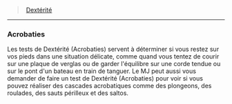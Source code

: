 ﻿---
!Generic
Id: abilities_dexterity_hd.md#acrobaties
ParentLink: abilities_dexterity_hd.md#dextérité
Name: Acrobaties
ParentName: Dextérité
NameLevel: 3
---
> [Dextérité](hd_abilities_dexterity.md)

---

### Acrobaties

Les tests de Dextérité (Acrobaties) servent à déterminer si vous restez sur vos pieds dans une situation délicate, comme quand vous tentez de courir sur une plaque de verglas ou de garder l'équilibre sur une corde tendue ou sur le pont d'un bateau en train de tanguer. Le MJ peut aussi vous demander de faire un test de Dextérité (Acrobaties) pour voir si vous pouvez réaliser des cascades acrobatiques comme des plongeons, des roulades, des sauts périlleux et des saltos.

